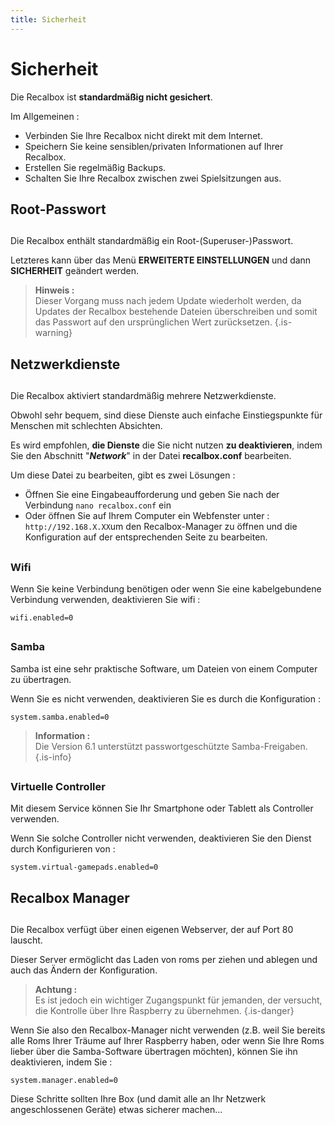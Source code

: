```yaml
---
title: Sicherheit
---
```


# Sicherheit

Die Recalbox ist **standardmäßig nicht gesichert**.



Im Allgemeinen :

* Verbinden Sie Ihre Recalbox nicht direkt mit dem Internet. 
* Speichern Sie keine sensiblen/privaten Informationen auf Ihrer Recalbox. 
* Erstellen Sie regelmäßig Backups. 
* Schalten Sie Ihre Recalbox zwischen zwei Spielsitzungen aus.



## Root-Passwort

## 

Die Recalbox enthält standardmäßig ein Root-\(Superuser-\)Passwort.

Letzteres kann über das Menü **ERWEITERTE EINSTELLUNGEN** und dann **SICHERHEIT** geändert werden.


>**Hinweis :**  
>Dieser Vorgang muss nach jedem Update wiederholt werden, da Updates der Recalbox bestehende Dateien überschreiben und somit das Passwort auf den ursprünglichen Wert zurücksetzen.
{.is-warning}



## Netzwerkdienste

## 

Die Recalbox aktiviert standardmäßig mehrere Netzwerkdienste.

Obwohl sehr bequem, sind diese Dienste auch einfache Einstiegspunkte für Menschen mit schlechten Absichten.

Es wird empfohlen, **die Dienste** die Sie nicht nutzen **zu deaktivieren**, indem Sie den Abschnitt "_**Network**_" in der Datei **recalbox.conf** bearbeiten.



Um diese Datei zu bearbeiten, gibt es zwei Lösungen :

* Öffnen Sie eine Eingabeaufforderung und geben Sie nach der Verbindung `nano recalbox.conf` ein 
* Oder öffnen Sie auf Ihrem Computer ein Webfenster unter : `http://192.168.X.XX`um den Recalbox-Manager zu öffnen und die Konfiguration auf der entsprechenden Seite zu bearbeiten. 

## 

### Wifi

Wenn Sie keine Verbindung benötigen oder wenn Sie eine kabelgebundene Verbindung verwenden, deaktivieren Sie wifi :

```text
wifi.enabled=0
```

## 

### Samba

Samba ist eine sehr praktische Software, um Dateien von einem Computer zu übertragen.

Wenn Sie es nicht verwenden, deaktivieren Sie es durch die Konfiguration :

```text
system.samba.enabled=0
```


>**Information :**  
>Die Version 6.1 unterstützt passwortgeschützte Samba-Freigaben.
{.is-info}



## 

### Virtuelle Controller

Mit diesem Service können Sie Ihr Smartphone oder Tablett als Controller verwenden.

Wenn Sie solche Controller nicht verwenden, deaktivieren Sie den Dienst durch Konfigurieren von :

```text
system.virtual-gamepads.enabled=0
```



## Recalbox Manager

## 

Die Recalbox verfügt über einen eigenen Webserver, der auf Port 80 lauscht.

Dieser Server ermöglicht das Laden von roms per ziehen und ablegen und auch das Ändern der Konfiguration.


>**Achtung :**  
>Es ist jedoch ein wichtiger Zugangspunkt für jemanden, der versucht, die Kontrolle über Ihre Raspberry zu übernehmen.
{.is-danger}

Wenn Sie also den Recalbox-Manager nicht verwenden \(z.B. weil Sie bereits alle Roms Ihrer Träume auf Ihrer Raspberry haben, oder wenn Sie Ihre Roms lieber über die Samba-Software übertragen möchten\), können Sie ihn deaktivieren, indem Sie :

```text
system.manager.enabled=0
```

Diese Schritte sollten Ihre Box \(und damit alle an Ihr Netzwerk angeschlossenen Geräte\) etwas sicherer machen...

